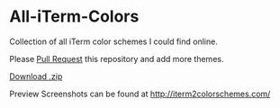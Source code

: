 All-iTerm-Colors
================

Collection of all iTerm color schemes I could find online.

Please [Pull Request](https://github.com/JamieMason/All-iTerm-Colors/pull/new/master) this repository and add more themes.

[Download .zip](https://github.com/JamieMason/All-iTerm-Colors/zipball/master)

Preview Screenshots can be found at http://iterm2colorschemes.com/
